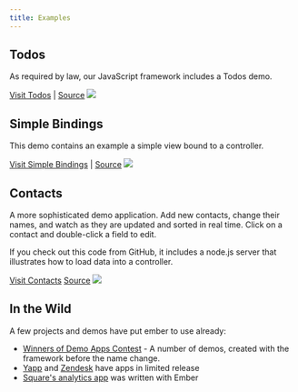 ```yaml
---
title: Examples
---
```


## Todos

As required by law, our JavaScript framework includes a Todos demo.

<a href="/examples/todos/">Visit Todos</a> |
<a href="https://github.com/emberjs/examples/tree/master/todos">Source</a>
<a href="/examples/todos/">
<img src="/images/screenshots/todos.png" class="screenshot">
</a>

## Simple Bindings
This demo contains an example a simple view bound to a controller.

<a href="/examples/simple_bindings/">Visit Simple Bindings</a> |
<a href="https://github.com/emberjs/examples/tree/master/simple_bindings">Source</a>
<a href="/examples/simple_bindings/">
<img src="/images/screenshots/simple_bindings.png" class="screenshot">
</a>

## Contacts

A more sophisticated demo application. Add new contacts, change their names, and watch as they are updated
and sorted in real time. Click on a contact and double-click a field to edit.

If you check out this code from GitHub, it includes a node.js server that illustrates how to load data
into a controller.


<a href="/examples/contacts/">Visit Contacts</a>
<a href="https://github.com/emberjs/examples/tree/master/contacts">Source</a>
<a href="/examples/contacts/">
  <img src="/images/screenshots/contacts.png" class="screenshot">
</a>

## In the Wild

A few projects and demos have put ember to use already:

* [Winners of Demo Apps Contest](http://blog.sproutcore.com/announcing-the-winners-of-the-demo-apps-contest/) - A number of demos, created with the framework before the name change.
* [Yapp](https://www.yapp.us/) and [Zendesk](http://www.zendesk.com/lotus/) have apps in limited release
* [Square's analytics app](http://corner.squareup.com/2012/04/building-analytics.html) was written with Ember